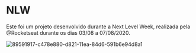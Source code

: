 # NLW


Este foi um projeto desenvolvido durante a Next Level Week, realizada pela @Rocketseat durante os dias 03/08 a 07/08/2020.


![89591917-c478e880-d821-11ea-84d6-591b6e94d8a1](https://user-images.githubusercontent.com/69088071/89740508-8ec14300-da5f-11ea-9942-23cee591daed.png)
